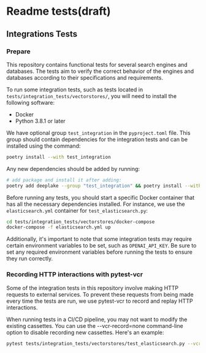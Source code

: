 # Readme tests(draft)

## Integrations Tests

### Prepare

This repository contains functional tests for several search engines and databases. The
tests aim to verify the correct behavior of the engines and databases according to their
specifications and requirements.

To run some integration tests, such as tests located in
`tests/integration_tests/vectorstores/`, you will need to install the following
software:

- Docker
- Python 3.8.1 or later

We have optional group `test_integration` in the `pyproject.toml` file. This group
should contain dependencies for the integration tests and can be installed using the
command:

```bash
poetry install --with test_integration
```

Any new dependencies should be added by running:

```bash
# add package and install it after adding:
poetry add deeplake --group "test_integration" && poetry install --with test_integration
```

Before running any tests, you should start a specific Docker container that has all the
necessary dependencies installed. For instance, we use the `elasticsearch.yml` container
for `test_elasticsearch.py`:

```bash
cd tests/integration_tests/vectorstores/docker-compose
docker-compose -f elasticsearch.yml up
```

Additionally, it's important to note that some integration tests may require certain
environment variables to be set, such as `OPENAI_API_KEY`. Be sure to set any required
environment variables before running the tests to ensure they run correctly.

### Recording HTTP interactions with pytest-vcr

Some of the integration tests in this repository involve making HTTP requests to
external services. To prevent these requests from being made every time the tests are
run, we use pytest-vcr to record and replay HTTP interactions.

When running tests in a CI/CD pipeline, you may not want to modify the existing
cassettes. You can use the --vcr-record=none command-line option to disable recording
new cassettes. Here's an example:

```bash
pytest tests/integration_tests/vectorstores/test_elasticsearch.py --vcr-record=none
```